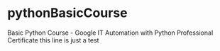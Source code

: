 # pythonBasicCourse
Basic Python Course -  Google IT Automation with Python Professional Certificate
this line is just a test

